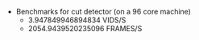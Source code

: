 * Benchmarks for cut detector (on a 96 core machine)
    * 3.947849946894834 VIDS/S
    * 2054.9439520235096 FRAMES/S